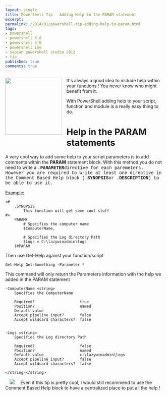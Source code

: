 ```yaml
---
layout: single
title: PowerShell Tip - Adding Help in the PARAM statement
excerpt: 
permalink: /2014/01/powershell-tip-adding-help-in-param.html
tags: 
- powershell
- powershell 3.0
- powershell 4.0
- powershell ise
- sapien powershell studio 2012
- tip
published: true
comments: true
---
```


 
 <a href="{{ site.url }}/images/2014/20140126_PowerShell_Tip_-_Adding_Help_in_the_PARAM_statement/windows_powershell_icon__1887754660__-256x256.png" imageanchor="1" style="clear: left; float: left; margin-bottom: 1em; margin-right: 1em;"><img border="0" src="{{ site.url }}/images/2014/20140126_PowerShell_Tip_-_Adding_Help_in_the_PARAM_statement/windows_powershell_icon__1887754660__-256x256.png" height="180" width="180" /></a>It's always a good idea to include help within your functions ! You never know who might benefit from it.

With PowerShell adding help to your script, function and module is a really easy thing to do.


# Help in the PARAM statements


A very cool way to add some help to your script parameters is to add comments within the <b>PARAM</b> statement block. With this method you do not need to write a <span style="font-family: Courier New, Courier, monospace;"><b>.PARAMETER</b>directive for each paremeters. However you are required to write at least one directive in the Comment Based Help block (<span style="font-family: Courier New, Courier, monospace;"><b>.SYNOPSIS</b>or <span style="font-family: Courier New, Courier, monospace;"><b>.DESCRIPTION</b>) to be able to use it.

<u>Example:</u>


```
<#
    .SYNOPSIS
        This function will get some cool stuff
#>
    PARAM(
        # Specifies the computer name
        $ComputerName,
    
        # Specifies the Log directory Path
        $Logs = C:\lazywinadmin\logs
    )#PARAM
```

Then use Get-Help against your function/script


```
Get-Help Get-Something -Parameter *

```


This command will only return the Parameters information with the help we added in the PARAM statement


```
-ComputerName <string>
    Specifies the ComputerName

    Required?                    true
    Position?                    named
    Default value
    Accept pipeline input?       false
    Accept wildcard characters?  false


-Logs <string>
    Specifies the Log directory Path

    Required?                    false
    Position?                    named
    Default value                c:\lazywinadmin\logs
    Accept pipeline input?       false
    Accept wildcard characters?  false

</string></string>
```


<a href="http://4.bp.blogspot.com/-ldV5QCZ7Oec/UuSSEAVCbzI/AAAAAAABijE/6b3ej4vQLM4/s1600/2014-01-25+11-32-11+PM.png" imageanchor="1" style="margin-left: 1em; margin-right: 1em;"><img border="0" src="http://4.bp.blogspot.com/-ldV5QCZ7Oec/UuSSEAVCbzI/AAAAAAABijE/6b3ej4vQLM4/s1600/2014-01-25+11-32-11+PM.png" /></a>
Even if this tip is pretty cool, I would still recommend to use the Comment Based Help block to have a centralized place to put all the help !



